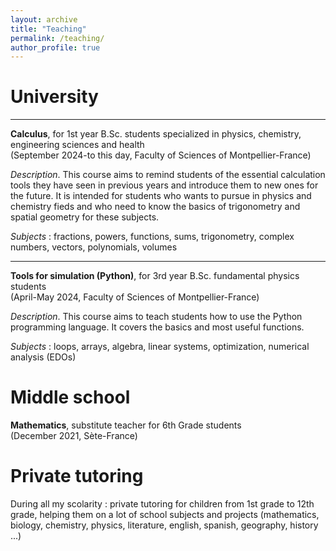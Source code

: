 ```yaml
---
layout: archive
title: "Teaching"
permalink: /teaching/
author_profile: true
---
```



University
======

***
<b>Calculus</b>, for 1st year B.Sc. students specialized in physics, chemistry, engineering sciences and health
<br>(September 2024-to this day, Faculty of Sciences of Montpellier-France)

<i>Description</i>. This course aims to remind students of the essential calculation tools they have seen in previous years and introduce them to new ones for the future. It is intended for students who wants to pursue in physics and chemistry fieds and who need to know the basics of trigonometry and spatial geometry for these subjects.

<i>Subjects</i> : fractions, powers, functions, sums, trigonometry, complex numbers, vectors, polynomials, volumes

***
<b>Tools for simulation (Python)</b>, for 3rd year B.Sc. fundamental physics students
<br>(April-May 2024, Faculty of Sciences of Montpellier-France)

<i>Description</i>. This course aims to teach students how to use the Python programming language. It covers the basics and most useful functions.

<i>Subjects</i> : loops, arrays, algebra, linear systems, optimization, numerical analysis (EDOs)

Middle school
======

<b>Mathematics</b>, substitute teacher for 6th Grade students
<br>(December 2021, Sète-France)

Private tutoring
======

During all my scolarity : private tutoring for children from 1st grade to 12th grade, helping them on a lot of school subjects and projects (mathematics, biology, chemistry, physics, literature, english, spanish, geography, history ...)
